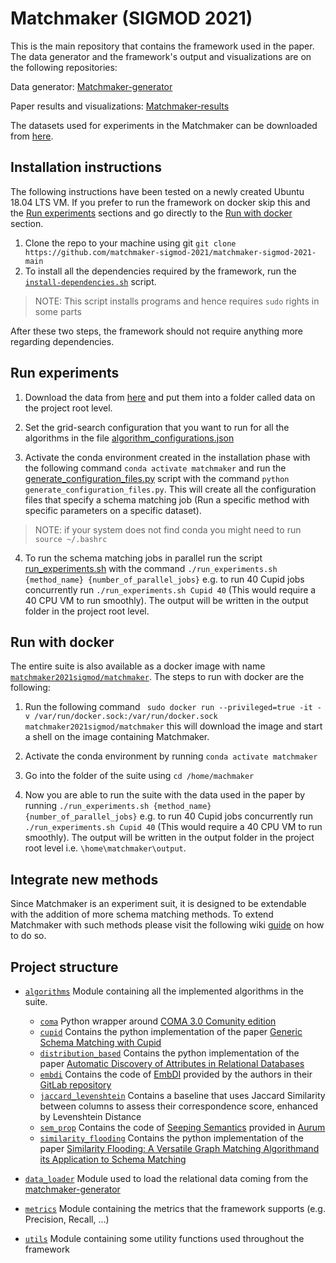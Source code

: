 # Matchmaker (SIGMOD 2021)

This is the main repository that contains the framework used in the paper. The data generator and the framework's output and visualizations are on the following repositories:

Data generator: [Matchmaker-generator](https://github.com/matchmaker-sigmod-2021/matchmaker-sigmod-2021-generator)

Paper results and visualizations: [Matchmaker-results](https://github.com/matchmaker-sigmod-2021/matchmaker-sigmod-2021-results)

The datasets used for experiments in the Matchmaker can be downloaded from [here](https://drive.google.com/file/d/1FYRBro-YCz7woEZc4u3PGj77cM0TBBGF/view?usp=sharing).

## Installation instructions
The following instructions have been tested on a newly created Ubuntu 18.04 LTS VM. If you prefer to run the framework on docker skip this and the [Run experiments](#run-experiments) sections and go directly to the [Run with docker](#run-with-docker) section.

1. Clone the repo to your machine using git `git clone https://github.com/matchmaker-sigmod-2021/matchmaker-sigmod-2021-main`
2. To install all the dependencies required by the framework, run the [`install-dependencies.sh`](https://github.com/matchmaker-sigmod-2021/matchmaker-sigmod-2021-main/blob/master/install-dependencies.sh) script. 

> NOTE: This script installs programs and hence requires `sudo` rights in some parts

After these two steps, the framework should not require anything more regarding dependencies.

## Run experiments
1. Download the data from [here](https://drive.google.com/file/d/1FYRBro-YCz7woEZc4u3PGj77cM0TBBGF/view?usp=sharing) and put them into a folder called data on the project root level. 

2. Set the grid-search configuration that you want to run for all the algorithms in the file [algorithm_configurations.json](https://github.com/matchmaker-sigmod-2021/matchmaker-sigmod-2021-main/blob/master/algorithm_configurations.json)

3. Activate the conda environment created in the installation phase with the following command `conda activate matchmaker` and run the [generate_configuration_files.py](https://github.com/matchmaker-sigmod-2021/matchmaker-sigmod-2021-main/blob/master/generate_configuration_files.py) script with the command `python generate_configuration_files.py`. This will create all the configuration files that specify a schema matching job (Run a specific method with specific parameters on a specific dataset). 

> NOTE: if your system does not find conda you might need to run `source ~/.bashrc`

4. To run the schema matching jobs in parallel run the script [run_experiments.sh](https://github.com/matchmaker-sigmod-2021/matchmaker-sigmod-2021-main/blob/master/run_experiments.sh) with the command `./run_experiments.sh {method_name} {number_of_parallel_jobs}` e.g. to run 40 Cupid jobs concurrently run `./run_experiments.sh Cupid 40` (This would require a 40 CPU VM to run smoothly). The output will be written in the output folder in the project root level.

## Run with docker
The entire suite is also available as a docker image with name [`matchmaker2021sigmod/matchmaker`](https://hub.docker.com/layers/matchmaker2021sigmod/matchmaker). The steps to run with docker are the following: 

1. Run the following command ` sudo docker run --privileged=true -it -v /var/run/docker.sock:/var/run/docker.sock matchmaker2021sigmod/matchmaker` this will download the image and start a shell on the image containing Matchmaker.

2. Activate the conda environment by running `conda activate matchmaker`

3. Go into the folder of the suite using `cd /home/machmaker`

4. Now you are able to run the suite with the data used in the paper by running `./run_experiments.sh {method_name} {number_of_parallel_jobs}` e.g. to run 40 Cupid jobs concurrently run `./run_experiments.sh Cupid 40` (This would require a 40 CPU VM to run smoothly). The output will be written in the output folder in the project root level i.e. `\home\matchmaker\output`.


## Integrate new methods
Since Matchmaker is an experiment suit, it is designed to be extendable with the addition of more schema matching methods. To extend Matchmaker with such methods please visit the following wiki [guide](https://github.com/matchmaker-sigmod-2021/matchmaker-sigmod-2021-main/wiki/Integrate-new-methods) on how to do so. 

## Project structure

* [`algorithms`](https://github.com/matchmaker-sigmod-2021/matchmaker-sigmod-2021-main/tree/master/algorithms) Module containing all the implemented algorithms in the suite.
   * [`coma`](https://github.com/matchmaker-sigmod-2021/matchmaker-sigmod-2021-main/tree/master/algorithms/coma) Python wrapper around [COMA 3.0 Comunity edition](https://sourceforge.net/projects/coma-ce/)
   * [`cupid`](https://github.com/matchmaker-sigmod-2021/matchmaker-sigmod-2021-main/tree/master/algorithms/cupid) Contains the python implementation of the paper [Generic Schema Matching with Cupid](http://citeseerx.ist.psu.edu/viewdoc/download?doi=10.1.1.79.4079&rep=rep1&type=pdf)
   * [`distribution_based`](https://github.com/matchmaker-sigmod-2021/matchmaker-sigmod-2021-main/tree/master/algorithms/distribution_based) Contains the python implementation of the paper [Automatic Discovery of Attributes in Relational Databases](https://dl-acm-org.tudelft.idm.oclc.org/doi/pdf/10.1145/1989323.1989336)
   * [`embdi`](https://github.com/matchmaker-sigmod-2021/matchmaker-sigmod-2021-main/tree/master/algorithms/distribution_based) Contains the code of [EmbDI](https://dl.acm.org/doi/10.1145/3318464.3389742) provided by the authors in their [GitLab repository](https://gitlab.eurecom.fr/cappuzzo/embdi)
   * [`jaccard_levenshtein`](https://github.com/matchmaker-sigmod-2021/matchmaker-sigmod-2021-main/tree/master/algorithms/jaccard_levenshtein) Contains a baseline that uses Jaccard Similarity between columns to assess their correspondence score, enhanced by Levenshtein Distance
   * [`sem_prop`](https://github.com/matchmaker-sigmod-2021/matchmaker-sigmod-2021-main/tree/master/algorithms/sem_prop) Contains the code of [Seeping Semantics](http://da.qcri.org/ntang/pubs/icde2018semantic.pdf) provided in [Aurum](https://github.com/mitdbg/aurum-datadiscovery)
   * [`similarity_flooding`](https://github.com/matchmaker-sigmod-2021/matchmaker-sigmod-2021-main/tree/master/algorithms/similarity_flooding) Contains the python implementation of the paper [Similarity Flooding: A Versatile Graph Matching Algorithmand its Application to Schema Matching](http://p8090-ilpubs.stanford.edu.tudelft.idm.oclc.org/730/1/2002-1.pdf)
   
* [`data_loader`](https://github.com/matchmaker-sigmod-2021/matchmaker-sigmod-2021-main/tree/master/data_loader) Module used to load the relational data coming from the [matchmaker-generator](https://github.com/matchmaker-sigmod-2021/matchmaker-sigmod-2021-generator)
* [`metrics`](https://github.com/matchmaker-sigmod-2021/matchmaker-sigmod-2021-main/tree/master/metrics) Module containing the metrics that the framework supports (e.g. Precision, Recall, ...) 
* [`utils`](https://github.com/matchmaker-sigmod-2021/matchmaker-sigmod-2021-main/tree/master/utils) Module containing some utility functions used throughout the framework

